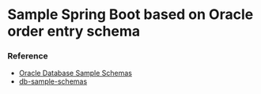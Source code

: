 # Sample Spring Boot based on Oracle order entry schema

### Reference

* [Oracle Database Sample Schemas](https://docs.oracle.com/database/121/COMSC/overview.htm#COMSC005)
* [db-sample-schemas](https://github.com/oracle-samples/db-sample-schemas)

